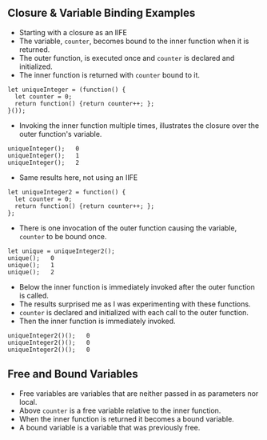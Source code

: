  ## Closure & Variable Binding Examples

 * Starting with a closure as an IIFE  
 * The variable, ```counter```, becomes bound to the inner function when it is returned.  
 * The outer function, is executed once and  ```counter``` is declared and initialized.  
 * The inner function is returned with ```counter``` bound to it.
```
let uniqueInteger = (function() {
  let counter = 0;
  return function() {return counter++; };
}());
```

 * Invoking the inner function multiple times, illustrates the closure over the outer function's variable.  
```
uniqueInteger();   0
uniqueInteger();   1
uniqueInteger();   2
```
 * Same results here, not using an IIFE  
```
let uniqueInteger2 = function() { 
  let counter = 0;
  return function() {return counter++; };
};
```
 * There is one invocation of the outer function causing the variable, ```counter``` to be bound once.  
```
let unique = uniqueInteger2();
unique();   0
unique();   1
unique();   2
```

 * Below the inner function is immediately invoked after the outer function is called.   
 * The results surprised me as I was experimenting with these functions.
 * ```counter``` is declared and initialized with each call to the outer function.  
 * Then the inner function is immediately invoked. 
```
uniqueInteger2()();   0
uniqueInteger2()();   0
uniqueInteger2()();   0
```

 ## Free and Bound Variables
 * Free variables are variables that are neither passed in as parameters nor local.
 * Above ```counter``` is a free variable relative to the inner function. 
 * When the inner function is returned it becomes a bound variable.
 * A bound variable is a variable that was previously free.
